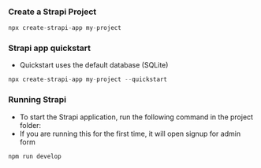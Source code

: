 ### Create a Strapi Project

```jsx
npx create-strapi-app my-project 
```

### Strapi app quickstart
-  Quickstart uses the default database (SQLite)
```jsx
npx create-strapi-app my-project --quickstart
```

### Running Strapi
- To start the Strapi application, run the following command in the project folder:
- If you are running this for the first time, it will open signup for admin form
```jsx
npm run develop
```